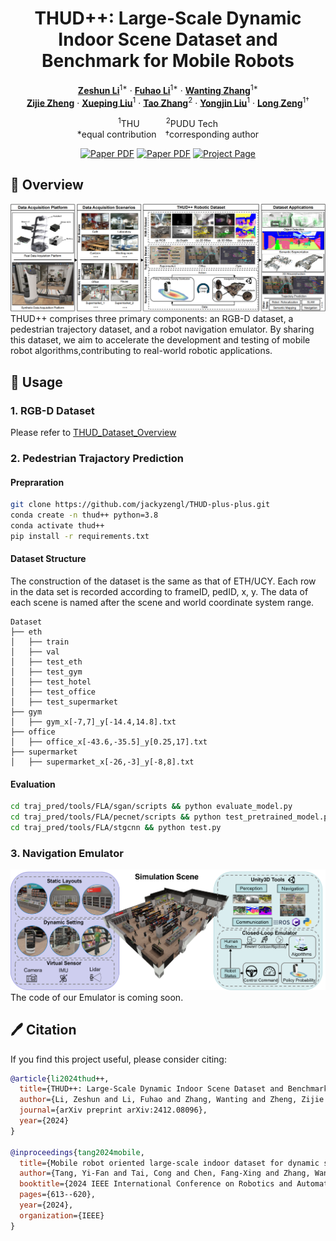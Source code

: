 <div align="center">
<h1>THUD++: Large-Scale Dynamic Indoor Scene Dataset and Benchmark for Mobile Robots</h1>

[**Zeshun Li**](https://github.com/lzes)<sup>1*</sup> · [**Fuhao Li**](https://scholar.google.com/citations?user=AXTFYCcAAAAJ&hl=zh-CN&oi=sra)<sup>1*</sup> · [**Wanting Zhang**](https://scholar.google.com/citations?user=V6mBA5IAAAAJ)<sup>1*</sup>
<br>
[**Zijie Zheng**](https://github.com/Anthony-Cheang) · [**Xueping Liu**](https://www.sigs.tsinghua.edu.cn/lxp/main.htm)<sup>1</sup> · [**Tao Zhang**](https://www.pudutech.com/zh-CN)<sup>2</sup> · [**Yongjin Liu**](https://www.cs.tsinghua.edu.cn/info/1116/3535.htm)<sup>1</sup> · [**Long Zeng**](https://jackyzengl.github.io/)<sup>1&dagger;</sup>

<sup>1</sup>THU&emsp;&emsp;&emsp;<sup>2</sup>PUDU Tech
<br>
*equal contribution&emsp;&dagger;corresponding author

<a href="https://arxiv.org/abs/2412.08096"><img src='https://img.shields.io/badge/arXiv-THUD++-red' alt='Paper PDF'></a>
<a href="https://ieeexplore.ieee.org/abstract/document/10611489"><img src='https://img.shields.io/badge/arXiv-THUD-red' alt='Paper PDF'></a>
<a href='https://jackyzengl.github.io/THUD-plus-plus.github.io/'><img src='https://img.shields.io/badge/Project_Page-THUD++-green' alt='Project Page'></a>
</div>

## 🧭 Overview
![teaser](assets/main_fig.png)
THUD++ comprises three primary components: an RGB-D dataset, a pedestrian trajectory dataset, and a robot navigation emulator. By sharing this dataset, we aim to accelerate the development and testing of mobile robot algorithms,contributing to real-world robotic applications.

## 📃 Usage
### 1. RGB-D Dataset
Please refer to [THUD_Dataset_Overview](https://github.com/jackyzengl/THUD_Dataset_Overview) 

### 2. Pedestrian Trajactory Prediction
#### Prepraration
```bash
git clone https://github.com/jackyzengl/THUD-plus-plus.git
conda create -n thud++ python=3.8
conda activate thud++
pip install -r requirements.txt
```

#### Dataset Structure
The construction of the dataset is the same as that of ETH/UCY. Each row in the data set is recorded according to frameID, pedID, x, y. The data of each scene is named after the scene and world coordinate system range.
```
Dataset
├── eth
│   ├── train
│   ├── val
│   ├── test_eth
│   ├── test_gym
│   ├── test_hotel
│   ├── test_office
│   ├── test_supermarket
├── gym
│   ├── gym_x[-7,7]_y[-14.4,14.8].txt
├── office
│   ├── office_x[-43.6,-35.5]_y[0.25,17].txt
├── supermarket
│   ├── supermarket_x[-26,-3]_y[-8,8].txt
```

#### Evaluation
```bash
cd traj_pred/tools/FLA/sgan/scripts && python evaluate_model.py
cd traj_pred/tools/FLA/pecnet/scripts && python test_pretrained_model.py
cd traj_pred/tools/FLA/stgcnn && python test.py
```

### 3. Navigation Emulator
![teaser](assets/emulator_overview.png)
The code of our Emulator is coming soon.

## 🖊 Citation

If you find this project useful, please consider citing:

```bibtex
@article{li2024thud++,
  title={THUD++: Large-Scale Dynamic Indoor Scene Dataset and Benchmark for Mobile Robots},
  author={Li, Zeshun and Li, Fuhao and Zhang, Wanting and Zheng, Zijie and Liu, Xueping and Liu, Yongjin and Zeng, Long},
  journal={arXiv preprint arXiv:2412.08096},
  year={2024}
}

@inproceedings{tang2024mobile,
  title={Mobile robot oriented large-scale indoor dataset for dynamic scene understanding},
  author={Tang, Yi-Fan and Tai, Cong and Chen, Fang-Xing and Zhang, Wan-Ting and Zhang, Tao and Liu, Xue-Ping and Liu, Yong-Jin and Zeng, Long},
  booktitle={2024 IEEE International Conference on Robotics and Automation (ICRA)},
  pages={613--620},
  year={2024},
  organization={IEEE}
}
```